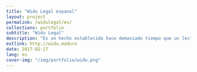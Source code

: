 ```yaml
---
title: "Widu Legal espanol"
layout: project
permalink: /widulegal/es/
collections: portfolio
subtitle: "Widu Legal"
description: "Es un hecho establecido hace demasiado tiempo que un lector se distraerá con el contenido del texto..."
extlink: http://widu.maduro
date: 2017-02-17
lang: es
cover-img: "/img/portfolio/widu.png"
---
```



